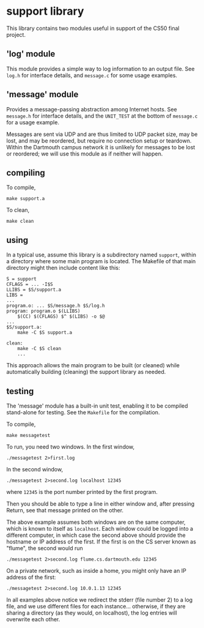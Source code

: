 # support library

This library contains two modules useful in support of the CS50 final project.

## 'log' module

This module provides a simple way to log information to an output file.
See `log.h` for interface details, and `message.c` for some usage examples.

## 'message' module

Provides a message-passing abstraction among Internet hosts.
See `message.h` for interface details, and the `UNIT_TEST` at the bottom of `message.c` for a usage example.

Messages are sent via UDP and are thus limited to UDP packet size, may be lost, and may be reordered, but require no connection setup or teardown.
Within the Dartmouth campus network it is unlikely for messages to be lost or reordered; we will use this module as if neither will happen.

## compiling

To compile,

	make support.a

To clean,

	make clean

## using

In a typical use, assume this library is a subdirectory named `support`, within a directory where some main program is located.
The Makefile of that main directory might then include content like this:

```make
S = support
CFLAGS = ... -I$S
LLIBS = $S/support.a
LIBS =
...
program.o: ... $S/message.h $S/log.h
program: program.o $(LLIBS)
	$(CC) $(CFLAGS) $^ $(LIBS) -o $@
...
$S/support.a:
	make -C $S support.a

clean:
	make -C $S clean
	...
```

This approach allows the main program to be built (or cleaned) while automatically building (cleaning) the support library as needed.

## testing

The 'message' module has a built-in unit test, enabling it to be compiled stand-alone for testing.
See the `Makefile` for the compilation.

To compile,

	make messagetest

To run, you need two windows.
In the first window,

	./messagetest 2>first.log

In the second window,

	./messagetest 2>second.log localhost 12345

where `12345` is the port number printed by the first program.

Then you should be able to type a line in either window and, after pressing Return, see that message printed on the other.

The above example assumes both windows are on the same computer, which is known to itself as `localhost`.
Each window could be logged into a different computer, in which case the second above should provide the hostname or IP address of the first.
If the first is on the CS server known as "flume", the second would run

	./messagetest 2>second.log flume.cs.dartmouth.edu 12345

On a private network, such as inside a home, you might only have an IP address of the first:

	./messagetest 2>second.log 10.0.1.13 12345

In all examples above notice we redirect the stderr (file number 2) to a log file, and we use different files for each instance... otherwise, if they are sharing a directory (as they would, on localhost), the log entries will overwrite each other.
